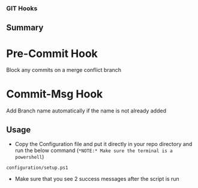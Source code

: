 ### GIT Hooks

## Summary

# Pre-Commit Hook
Block any commits on a merge conflict branch

# Commit-Msg Hook
Add Branch name automatically if the name is not already added


## Usage
* Copy the Configuration file and put it directly in your repo directory and run the below command (`*NOTE:* Make sure the terminal is a powershell`)
```
configuration/setup.ps1
```

* Make sure that you see 2 success messages after the script is run